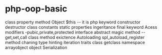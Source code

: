 # php-oop-basic

class
property
method
Object
$this -- it is php keyword
constructor
destructor
class constants
static properties
ingeritance
final keyword
Acess modifiers -pubic,private,protected
interface
abstract
magic method --get,set,call
class method exictence
Autoloading 
spl_autoload_register
method chaning
type hinting
iteration
traits
class getclass
namespace
arrayobject
object Serialization
